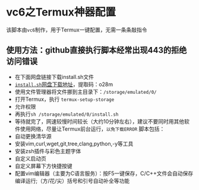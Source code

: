 # vc6之Termux神器配置
该脚本由`vc6`制作，用于Termux一键配置，无需一条条敲指令

## 使用方法：github直接执行脚本经常出现443的拒绝访问错误
* 在下面网盘链接下载install.sh文件
* [`install.sh`网盘下载地址](https://pan.baidu.com/s/1HcvRPYxKVrfPkvSmvu_bTQ)，提取码：o28m
* 使用文件管理器将文件挪到主目录下：`/storage/emulated/0/`
* 打开Termux，执行
`termux-setup-storage`
* 允许权限
* 再执行`sh /storage/emulated/0/install.sh`
* 等待就完了，网速较慢时间较长（大约10分钟左右），建议不要同时用其他软件使用网络，尽量让Termux前台运行，`以免下载ERROR`
脚本包括：
* 自动更换清华源
* 安装vim,curl,wget,git,tree,clang,python,-y等工具
* 安装zsh插件与彩色主题字体
* 自定义启动页
* 自定义屏幕下方快捷按键
* 配置vim编辑器（主要为C语言服务）：按F5一键保存，C/C++文件会自动保存编译运行;（方/花/尖）括号和引号自动补全等功能
